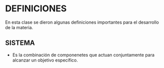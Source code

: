 # DEFINICIONES
En esta clase se dieron algunas definiciones importantes para el desarrollo de la materia.
## SISTEMA
  - Es la combinación de componenetes que actuan conjuntamente para alcanzar un objetivo específico.

